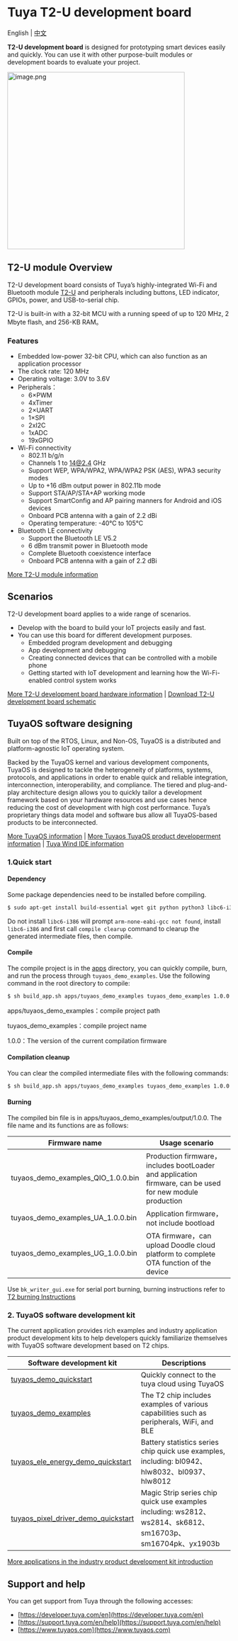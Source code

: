 # Tuya T2-U development board 
English | [中文](README_zh.md)

**T2-U development board** is designed for prototyping smart devices easily and quickly. You can use it with other purpose-built modules or development boards to evaluate your project.

<img alt="image.png" src="https://airtake-public-data-1254153901.cos.ap-shanghai.myqcloud.com/content-platform/hestia/16781047011ffea0d5520.png" width="400">

## T2-U module Overview
T2-U development board consists of Tuya’s highly-integrated Wi-Fi and Bluetooth module [T2-U](https://developer.tuya.com/en/docs/iot/T2-U-module-datasheet?id=Kce1tncb80ldq) and peripherals including buttons, LED indicator, GPIOs, power, and USB-to-serial chip.

T2-U is built-in with a 32-bit MCU with a running speed of up to 120 MHz, 2 Mbyte flash, and 256-KB RAM。

### Features

- Embedded low-power 32-bit CPU, which can also function as an application processor
- The clock rate: 120 MHz
- Operating voltage: 3.0V to 3.6V
- Peripherals：
  - 6×PWM
  - 4xTimer
  - 2×UART
  - 1×SPI
  - 2xI2C
  - 1xADC
  - 19xGPIO
- Wi-Fi connectivity
  - 802.11 b/g/n
  - Channels 1 to 14@2.4 GHz
  - Support WEP, WPA/WPA2, WPA/WPA2 PSK (AES), WPA3 security modes
  - Up to +16 dBm output power in 802.11b mode
  - Support STA/AP/STA+AP working mode
  - Support SmartConfig and AP pairing manners for Android and iOS devices
  - Onboard PCB antenna with a gain of 2.2 dBi
  - Operating temperature: -40°C to 105°C
- Bluetooth LE connectivity
  - Support the Bluetooth LE V5.2
  - 6 dBm transmit power in Bluetooth mode
  - Complete Bluetooth coexistence interface
  - Onboard PCB antenna with a gain of 2.2 dBi

[ More T2-U module information](https://developer.tuya.com/en/docs/iot/T2-U-module-datasheet?id=Kce1tncb80ldq)

## Scenarios

T2-U development board applies to a wide range of scenarios.

- Develop with the board to build your IoT projects easily and fast.
- You can use this board for different development purposes.
  - Embedded program development and debugging
  - App development and debugging
  - Creating connected devices that can be controlled with a mobile phone
  - Getting started with IoT development and learning how the Wi-Fi-enabled control system works

[More T2-U development board hardware information](https://developer.tuya.com/en/docs/iot/t2-u-board?id=Kce6cq9e9vlmv) | [Download T2-U development board  schematic](https://github.com/tuya/tuyaos-development-board-t2/blob/main/hardware/Tuya%20T2%20Development%20Board_V1.0.0.pdf)



## TuyaOS software designing
Built on top of the RTOS, Linux, and Non-OS, TuyaOS is a distributed and platform-agnostic IoT operating system. 

Backed by the TuyaOS kernel and various development components, TuyaOS is designed to tackle the heterogeneity of platforms, systems, protocols, and applications in order to enable quick and reliable integration, interconnection, interoperability, and compliance. The tiered and plug-and-play architecture design allows you to quickly tailor a development framework based on your hardware resources and use cases hence reducing the cost of development with high cost performance. Tuya’s proprietary things data model and software bus allow all TuyaOS-based products to be interconnected.

[More TuyaOS information](https://developer.tuya.com/en/docs/iot-device-dev) | [More Tuyaos TuyaOS product developerment information](https://developer.tuya.com/en/docs/iot/development-overview?id=Ka3redtxl6g4k) | [Tuya Wind IDE information](https://developer.tuya.com/en/docs/iot-device-dev/tuyaos-wind-ide?id=Kbfy6kfuuqqu3)



### 1.Quick start

#### Dependency
Some package dependencies need to be installed before compiling.
``` bash
$ sudo apt-get install build-essential wget git python python3 libc6-i386 
```

Do not install `libc6-i386` will prompt `arm-none-eabi-gcc not found`, install `libc6-i386` and first call `compile clearup` command to clearup the generated intermediate files, then compile.



#### Compile

The compile project is in the [apps](software/TuyaOS/apps) directory, you can quickly compile, burn, and run the process through `tuyaos_demo_examples`. Use the following command in the root directory to compile: 

``` bash
$ sh build_app.sh apps/tuyaos_demo_examples tuyaos_demo_examples 1.0.0
```
apps/tuyaos_demo_examples：compile project path

tuyaos_demo_examples：compile project name

1.0.0：The version of the current compilation firmware



#### Compilation cleanup

You can clear the compiled intermediate files with the following commands:

``` bash
$ sh build_app.sh apps/tuyaos_demo_examples tuyaos_demo_examples 1.0.0 clean
```



#### Burning 

The compiled bin file is in apps/tuyaos_demo_examples/output/1.0.0. The file name and its functions are as follows:

| Firmware name                      | Usage scenario                                               |
| ---------------------------------- | ------------------------------------------------------------ |
| tuyaos_demo_examples_QIO_1.0.0.bin | Production firmware，includes bootLoader and application firmware, can be used for new module production |
| tuyaos_demo_examples_UA_1.0.0.bin  | Application firmware，not include bootload                   |
| tuyaos_demo_examples_UG_1.0.0.bin  | OTA firmware，can upload Doodle cloud platform to complete OTA function of the device |

Use `bk_writer_gui.exe` for serial port burning, burning instructions refer to [T2 burning Instructions](tools/README.md)



### 2. TuyaOS software development kit

The current application provides rich examples and industry application product development kits to help developers quickly familiarize themselves with TuyaOS software development based on T2 chips.

| Software development kit                                     | Descriptions                                                 |
| ------------------------------------------------------------ | ------------------------------------------------------------ |
| [tuyaos_demo_quickstart](software/TuyaOS/apps/tuyaos_demo_quickstart) | Quickly connect to the tuya cloud using TuyaOS               |
| [tuyaos_demo_examples](software/TuyaOS/apps/tuyaos_demo_examples) | The T2 chip includes examples of various capabilities such as peripherals, WiFi, and BLE |
| [tuyaos_ele_energy_demo_quickstart](software/TuyaOS/apps/tuyaos_ele_energy_demo_quickstart) | Battery statistics series chip quick use examples, including: bl0942、hlw8032、bl0937、hlw8012 |
| [tuyaos_pixel_driver_demo_quickstart](software/TuyaOS/apps/tuyaos_pixel_driver_demo_quickstart) | Magic Strip series chip quick use examples including: ws2812、ws2814、sk6812、sm16703p、sm16704pk、yx1903b |

[More applications in the industry product development kit introduction](https://developer.tuya.com/en/docs/iot-device-dev/tuyaos-package-networking-wifible?id=Kbfxri1h48k7f)



## Support and help

You can get support from Tuya through the following accesses: 

- [https://developer.tuya.com/en](https://developer.tuya.com/en)
- [https://support.tuya.com/en/help](https://support.tuya.com/en/help)
- [https://www.tuyaos.com](https://www.tuyaos.com)